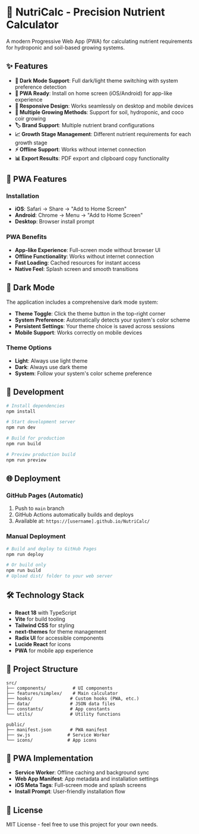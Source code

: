 # 🌱 NutriCalc - Precision Nutrient Calculator

A modern Progressive Web App (PWA) for calculating nutrient requirements for hydroponic and soil-based growing systems.

## ✨ Features

- **🌙 Dark Mode Support**: Full dark/light theme switching with system preference detection
- **📱 PWA Ready**: Install on home screen (iOS/Android) for app-like experience
- **🔄 Responsive Design**: Works seamlessly on desktop and mobile devices
- **🌿 Multiple Growing Methods**: Support for soil, hydroponic, and coco coir growing
- **🏷️ Brand Support**: Multiple nutrient brand configurations
- **📈 Growth Stage Management**: Different nutrient requirements for each growth stage
- **⚡ Offline Support**: Works without internet connection
- **📊 Export Results**: PDF export and clipboard copy functionality

## 📱 PWA Features

### Installation
- **iOS**: Safari → Share → "Add to Home Screen"
- **Android**: Chrome → Menu → "Add to Home Screen"
- **Desktop**: Browser install prompt

### PWA Benefits
- **App-like Experience**: Full-screen mode without browser UI
- **Offline Functionality**: Works without internet connection
- **Fast Loading**: Cached resources for instant access
- **Native Feel**: Splash screen and smooth transitions

## 🎨 Dark Mode

The application includes a comprehensive dark mode system:

- **Theme Toggle**: Click the theme button in the top-right corner
- **System Preference**: Automatically detects your system's color scheme
- **Persistent Settings**: Your theme choice is saved across sessions
- **Mobile Support**: Works correctly on mobile devices

### Theme Options
- **Light**: Always use light theme
- **Dark**: Always use dark theme  
- **System**: Follow your system's color scheme preference

## 🚀 Development

```bash
# Install dependencies
npm install

# Start development server
npm run dev

# Build for production
npm run build

# Preview production build
npm run preview
```

## 🌐 Deployment

### GitHub Pages (Automatic)
1. Push to `main` branch
2. GitHub Actions automatically builds and deploys
3. Available at: `https://[username].github.io/NutriCalc/`

### Manual Deployment
```bash
# Build and deploy to GitHub Pages
npm run deploy

# Or build only
npm run build
# Upload dist/ folder to your web server
```

## 🛠️ Technology Stack

- **React 18** with TypeScript
- **Vite** for build tooling
- **Tailwind CSS** for styling
- **next-themes** for theme management
- **Radix UI** for accessible components
- **Lucide React** for icons
- **PWA** for mobile app experience

## 📁 Project Structure

```
src/
├── components/          # UI components
├── features/simplex/    # Main calculator
├── hooks/              # Custom hooks (PWA, etc.)
├── data/               # JSON data files
├── constants/          # App constants
└── utils/              # Utility functions

public/
├── manifest.json       # PWA manifest
├── sw.js              # Service Worker
└── icons/             # App icons
```

## 🔧 PWA Implementation

- **Service Worker**: Offline caching and background sync
- **Web App Manifest**: App metadata and installation settings
- **iOS Meta Tags**: Full-screen mode and splash screens
- **Install Prompt**: User-friendly installation flow

## 📄 License

MIT License - feel free to use this project for your own needs.